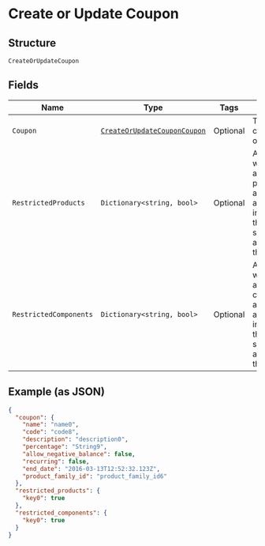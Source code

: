 
# Create or Update Coupon

## Structure

`CreateOrUpdateCoupon`

## Fields

| Name | Type | Tags | Description |
|  --- | --- | --- | --- |
| `Coupon` | [`CreateOrUpdateCouponCoupon`](../../doc/models/containers/create-or-update-coupon-coupon.md) | Optional | This is a container for one-of cases. |
| `RestrictedProducts` | `Dictionary<string, bool>` | Optional | An object where the keys are product_ids and the values are booleans indicating if the coupon should be applicable to the product |
| `RestrictedComponents` | `Dictionary<string, bool>` | Optional | An object where the keys are component_ids and the values are booleans indicating if the coupon should be applicable to the component |

## Example (as JSON)

```json
{
  "coupon": {
    "name": "name0",
    "code": "code8",
    "description": "description0",
    "percentage": "String9",
    "allow_negative_balance": false,
    "recurring": false,
    "end_date": "2016-03-13T12:52:32.123Z",
    "product_family_id": "product_family_id6"
  },
  "restricted_products": {
    "key0": true
  },
  "restricted_components": {
    "key0": true
  }
}
```

